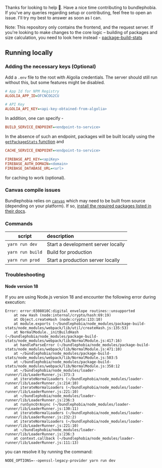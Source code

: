 Thanks for looking to help 👋. Have a nice time contributing to bundlephobia.
If you've any queries regarding setup or contributing, feel free to open an issue.
I'll try my best to answer as soon as I can.

Note: This repository only contains the frontend, and the request server.
If you're looking to make changes to the core logic – building of packages and size calculation, you need to look here instead - [package-build-stats](https://github.com/pastelsky/package-build-stats)

## Running locally

### Adding the necessary keys (Optional)

Add a `.env` file to the root with Algolia credentials. The server should still run without this, but some features might be disabled.

```ini
# App Id for NPM Registry
ALGOLIA_APP_ID=OFCNCOG2CU

# API Key
ALGOLIA_API_KEY=<api-key-obtained-from-algolia>
```

In addition, one can specify -

```ini
BUILD_SERVICE_ENDPOINT=<endpoint-to-service>
```

In the absence of such an endpoint, packages will be built locally using the [`getPackageStats` function](https://github.com/pastelsky/package-build-stats)
and

```ini
CACHE_SERVICE_ENDPOINT=<endpoint-to-service>

FIREBASE_API_KEY=<apiKey>
FIREBASE_AUTH_DOMAIN=<domain>
FIREBASE_DATABASE_URL=<url>
```

for caching to work (optional).

### Canvas compile issues

Bundlephobia relies on [`canvas`](https://www.npmjs.com/package/canvas) which may need to be built from source (depending on your platform). If so, [install the required packages listed in their docs](https://github.com/Automattic/node-canvas#compiling).

### Commands

| script           | description                        |
| ---------------- | :--------------------------------- |
| `yarn run dev`   | Start a development server locally |
| `yarn run build` | Build for production               |
| `yarn run prod`  | Start a production server locally  |

### Troubleshooting

#### Node version 18
If you are using Node.js version 18 and encounter the following error during execution:


```
Error: error:0308010C:digital envelope routines::unsupported
    at new Hash (node:internal/crypto/hash:69:19)
    at Object.createHash (node:crypto:133:10)
    at module.exports (~/bundlephobia/node_modules/package-build-stats/node_modules/webpack/lib/util/createHash.js:135:53)
    at NormalModule._initBuildHash (~/bundlephobia/node_modules/package-build-stats/node_modules/webpack/lib/NormalModule.js:417:16)
    at handleParseError (~/bundlephobia/node_modules/package-build-stats/node_modules/webpack/lib/NormalModule.js:471:10)
    at ~/bundlephobia/node_modules/package-build-stats/node_modules/webpack/lib/NormalModule.js:503:5
    at ~/bundlephobia/node_modules/package-build-stats/node_modules/webpack/lib/NormalModule.js:358:12
    at ~/bundlephobia/node_modules/loader-runner/lib/LoaderRunner.js:373:3
    at iterateNormalLoaders (~/bundlephobia/node_modules/loader-runner/lib/LoaderRunner.js:214:10)
    at iterateNormalLoaders (~/bundlephobia/node_modules/loader-runner/lib/LoaderRunner.js:221:10)
    at ~/bundlephobia/node_modules/loader-runner/lib/LoaderRunner.js:236:3
    at runSyncOrAsync (~/bundlephobia/node_modules/loader-runner/lib/LoaderRunner.js:130:11)
    at iterateNormalLoaders (~/bundlephobia/node_modules/loader-runner/lib/LoaderRunner.js:232:2)
    at iterateNormalLoaders (~/bundlephobia/node_modules/loader-runner/lib/LoaderRunner.js:221:10)
    at ~/bundlephobia/node_modules/loader-runner/lib/LoaderRunner.js:236:3
    at context.callback (~/bundlephobia/node_modules/loader-runner/lib/LoaderRunner.js:111:13)
```

you can resolve it by running the command:

```NODE_OPTIONS=--openssl-legacy-provider yarn run dev```
